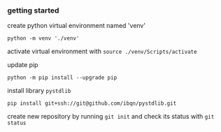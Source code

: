 ### getting started

create python virtual environment named 'venv'
 
```shell
python -m venv './venv'
```

activate virtual environment with `source ./venv/Scripts/activate`

update pip
```shell
python -m pip install --upgrade pip
 ```

 install library `pystdlib`

 ```shell
pip install git+ssh://git@github.com/ibqn/pystdlib.git
```

create new repository by running `git init` and check its status with `git status`